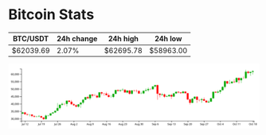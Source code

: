 # Bitcoin Stats

BTC/USDT|24h change|24h high|24h low|
|---|---|---|---|
|$62039.69|2.07%|$62695.78|$58963.00|

<img src="./chart.svg">
